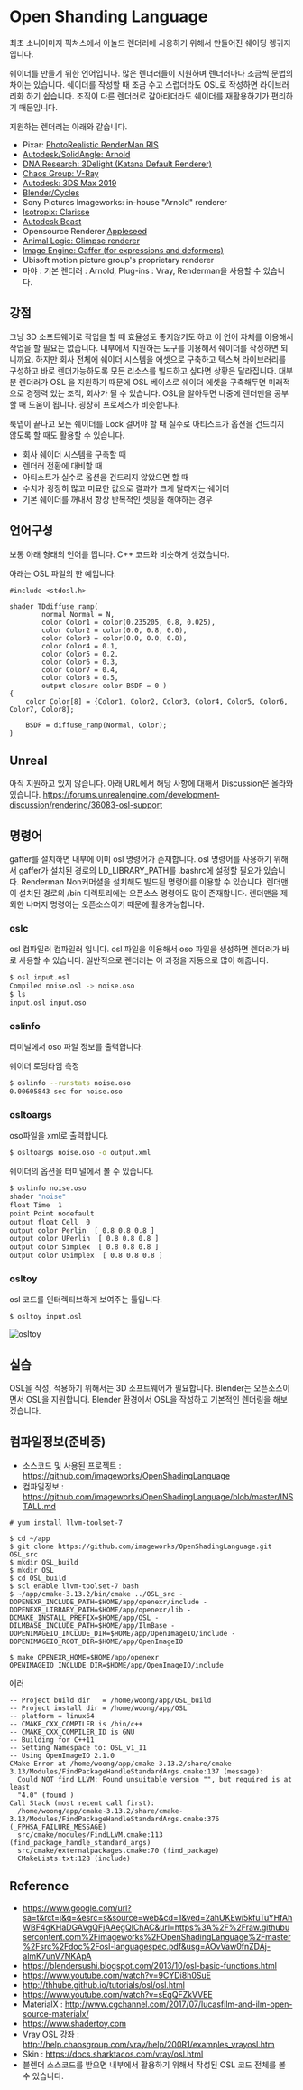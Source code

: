 # Open Shanding Language
최초 소니이미지 픽쳐스에서 아놀드 렌더러에 사용하기 위해서 만들어진 쉐이딩 렝귀지 입니다.

쉐이더를 만들기 위한 언어입니다. 많은 렌더러들이 지원하며 렌더러마다 조금씩 문법의 차이는 있습니다.
쉐이더를 작성할 때 조금 수고 스럽더라도 OSL로 작성하면 라이브러리화 하기 쉽습니다.
조직이 다른 렌더러로 갈아타더라도 쉐이더를 재활용하기가 편리하기 때문입니다.

지원하는 렌더러는 아래와 같습니다.

- Pixar: [PhotoRealistic RenderMan RIS](https://renderman.pixar.com)
- [Autodesk/SolidAngle: Arnold](https://www.autodesk.com/products/arnold/overview)
- [DNA Research: 3Delight (Katana Default Renderer)](https://www.3delight.com)
- [Chaos Group: V-Ray](https://docs.chaosgroup.com/display/VRAY3MAX/OSL+Material+%7C+VRayOSLMtl)
- [Autodesk: 3DS Max 2019](https://knowledge.autodesk.com/support/3ds-max/getting-started/caas/CloudHelp/cloudhelp/2019/ENU/3DSMax-Lighting-Shading/files/GUID-568DA829-62DA-432F-814F-2600F65141BD-htm.html)
- [Blender/Cycles](https://code.blender.org/2012/09/open-shading-language-in-cycles/)
- Sony Pictures Imageworks: in-house "Arnold" renderer
- [Isotropix: Clarisse](https://www.isotropix.com)
- [Autodesk Beast](https://www.youtube.com/watch?v=z1SSxOIOx7Y)
- Opensource Renderer [Appleseed](https://github.com/appleseedhq/appleseed)
- [Animal Logic: Glimpse renderer](https://www.fxguide.com/featured/a-glimpse-at-animal-logic/)
- [Image Engine: Gaffer (for expressions and deformers)](http://www.gafferhq.org)
- Ubisoft motion picture group's proprietary renderer
- 마야 : 기본 렌더러 : Arnold, Plug-ins : Vray, Renderman을 사용할 수 있습니다.

## 강점
그냥 3D 소프트웨어로 작업을 할 때 효율성도 좋지않기도 하고 이 언어 자체를 이용해서 작업을 할 필요는 없습니다.
내부에서 지원하는 도구를 이용해서 쉐이더를 작성하면 되니까요.
하지만 회사 전체에 쉐이더 시스템을 에셋으로 구축하고 텍스쳐 라이브러리를 구성하고 바로 렌더가능하도록 모든 리소스를 빌드하고 싶다면 상황은 달라집니다.
대부분 렌더러가 OSL 을 지원하기 때문에 OSL 베이스로 쉐이더 에셋을 구축해두면 미래적으로 경쟁력 있는 조직, 회사가 될 수 있습니다.
OSL을 알아두면 나중에 렌더맨을 공부할 때 도움이 됩니다. 굉장히 프로세스가 비슷합니다.

룩뎁이 끝나고 모든 쉐이더를 Lock 걸어야 할 때 실수로 아티스트가 옵션을 건드리지 않도록 할 때도 활용할 수 있습니다.

- 회사 쉐이더 시스템을 구축할 때
- 렌더러 전환에 대비할 때
- 아티스트가 실수로 옵션을 건드리지 않았으면 할 때
- 수치가 굉장히 많고 미묘한 값으로 결과가 크게 달라지는 쉐이더
- 기본 쉐이더를 꺼내서 항상 반복적인 셋팅을 해야하는 경우

## 언어구성
보통 아래 형태의 언어를 띕니다. C++ 코드와 비슷하게 생겼습니다.

아래는 OSL 파일의 한 예입니다.
```
#include <stdosl.h>

shader TDdiffuse_ramp(
        normal Normal = N,
        color Color1 = color(0.235205, 0.8, 0.025),
        color Color2 = color(0.0, 0.8, 0.0),
        color Color3 = color(0.0, 0.0, 0.8),
        color Color4 = 0.1,
        color Color5 = 0.2,
        color Color6 = 0.3,
        color Color7 = 0.4,
        color Color8 = 0.5,
        output closure color BSDF = 0 )
{
    color Color[8] = {Color1, Color2, Color3, Color4, Color5, Color6, Color7, Color8};

    BSDF = diffuse_ramp(Normal, Color);
}
```

## Unreal
아직 지원하고 있지 않습니다. 아래 URL에서 해당 사항에 대해서 Discussion은 올라와 있습니다.
https://forums.unrealengine.com/development-discussion/rendering/36083-osl-support

## 명령어
gaffer를 설치하면 내부에 이미 osl 명령어가 존재합니다.
osl 명령어를 사용하기 위해서 gaffer가 설치된 경로의 LD_LIBRARY_PATH를 .bashrc에 설정할 필요가 있습니다.
Renderman Non커머셜을 설치해도 빌드된 명령어를 이용할 수 있습니다. 렌더맨이 설치된 경로의 /bin 디렉토리에는 오픈소스 명령어도 많이 존재합니다. 렌더맨을 제외한 나머지 명령어는 오픈소스이기 때문에 활용가능합니다.

### oslc
osl 컴파일러 컴파일러 입니다.
osl 파일을 이용해서 oso 파일을 생성하면 렌더러가 바로 사용할 수 있습니다.
일반적으로 렌더러는 이 과정을 자동으로 많이 해줍니다.

```bash
$ osl input.osl
Compiled noise.osl -> noise.oso
$ ls
input.osl input.oso
```

### oslinfo
터미널에서 oso 파일 정보를 출력합니다.

쉐이더 로딩타임 측정
```bash
$ oslinfo --runstats noise.oso
0.00605843 sec for noise.oso
```

### osltoargs
oso파일을 xml로 출력합니다.

```bash
$ osltoargs noise.oso -o output.xml
```

쉐이더의 옵션을 터미널에서 볼 수 있습니다.
```bash
$ oslinfo noise.oso
shader "noise"
float Time  1
point Point nodefault
output float Cell  0
output color Perlin  [ 0.8 0.8 0.8 ]
output color UPerlin  [ 0.8 0.8 0.8 ]
output color Simplex  [ 0.8 0.8 0.8 ]
output color USimplex  [ 0.8 0.8 0.8 ]
```

### osltoy
osl 코드를 인터렉티브하게 보여주는 툴입니다.

```bash
$ osltoy input.osl
```

![osltoy](https://github.com/imageworks/OpenShadingLanguage/blob/master/src/doc/Figures/osltoy/osltoy-fbm.jpg?raw=true)


## 실습
OSL을 작성, 적용하기 위해서는 3D 소프트웨어가 필요합니다.
Blender는 오픈소스이면서 OSL을 지원합니다. Blender 환경에서 OSL을 작성하고 기본적인 렌더링을 해보겠습니다.

## 컴파일정보(준비중)
- 소스코드 및 사용된 프로젝트 : https://github.com/imageworks/OpenShadingLanguage
- 컴파일정보 : https://github.com/imageworks/OpenShadingLanguage/blob/master/INSTALL.md


```
# yum install llvm-toolset-7
```

```
$ cd ~/app
$ git clone https://github.com/imageworks/OpenShadingLanguage.git OSL_src
$ mkdir OSL_build
$ mkdir OSL
$ cd OSL_build
$ scl enable llvm-toolset-7 bash
$ ~/app/cmake-3.13.2/bin/cmake ../OSL_src -DOPENEXR_INCLUDE_PATH=$HOME/app/openexr/include -DOPENEXR_LIBRARY_PATH=$HOME/app/openexr/lib -DCMAKE_INSTALL_PREFIX=$HOME/app/OSL -DILMBASE_INCLUDE_PATH=$HOME/app/IlmBase -DOPENIMAGEIO_INCLUDE_DIR=$HOME/app/OpenImageIO/include -DOPENIMAGEIO_ROOT_DIR=$HOME/app/OpenImageIO

$ make OPENEXR_HOME=$HOME/app/openexr OPENIMAGEIO_INCLUDE_DIR=$HOME/app/OpenImageIO/include
```

에러
```
-- Project build dir   = /home/woong/app/OSL_build
-- Project install dir = /home/woong/app/OSL
-- platform = linux64
-- CMAKE_CXX_COMPILER is /bin/c++
-- CMAKE_CXX_COMPILER_ID is GNU
-- Building for C++11
-- Setting Namespace to: OSL_v1_11
-- Using OpenImageIO 2.1.0
CMake Error at /home/woong/app/cmake-3.13.2/share/cmake-3.13/Modules/FindPackageHandleStandardArgs.cmake:137 (message):
  Could NOT find LLVM: Found unsuitable version "", but required is at least
  "4.0" (found )
Call Stack (most recent call first):
  /home/woong/app/cmake-3.13.2/share/cmake-3.13/Modules/FindPackageHandleStandardArgs.cmake:376 (_FPHSA_FAILURE_MESSAGE)
  src/cmake/modules/FindLLVM.cmake:113 (find_package_handle_standard_args)
  src/cmake/externalpackages.cmake:70 (find_package)
  CMakeLists.txt:128 (include)
```

## Reference
- https://www.google.com/url?sa=t&rct=j&q=&esrc=s&source=web&cd=1&ved=2ahUKEwi5kfuTuYHfAhWBF4gKHaDGAVgQFjAAegQIChAC&url=https%3A%2F%2Fraw.githubusercontent.com%2Fimageworks%2FOpenShadingLanguage%2Fmaster%2Fsrc%2Fdoc%2Fosl-languagespec.pdf&usg=AOvVaw0fnZDAj-almK7unV7NKApA
- https://blendersushi.blogspot.com/2013/10/osl-basic-functions.html
- https://www.youtube.com/watch?v=9CYDi8h0SuE
- http://thhube.github.io/tutorials/osl/osl.html
- https://www.youtube.com/watch?v=sEqQFZkVVEE
- MaterialX : http://www.cgchannel.com/2017/07/lucasfilm-and-ilm-open-source-materialx/
- https://www.shadertoy.com
- Vray OSL 강좌 : http://help.chaosgroup.com/vray/help/200R1/examples_vrayosl.htm
- Skin : https://docs.sharktacos.com/vray/osl.html
- 블렌더 소스코드를 받으면 내부에서 활용하기 위해서 작성된 OSL 코드 전체를 볼 수 있습니다.
